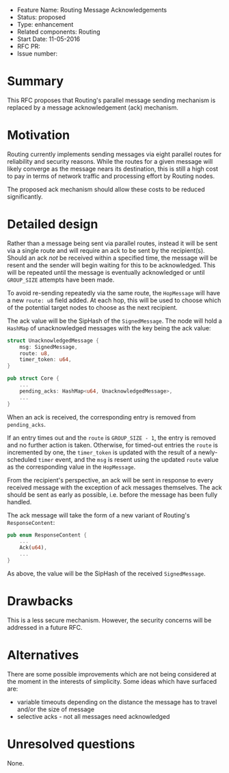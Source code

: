 - Feature Name: Routing Message Acknowledgements
- Status: proposed
- Type: enhancement
- Related components: Routing
- Start Date: 11-05-2016
- RFC PR:
- Issue number:

# Summary

This RFC proposes that Routing's parallel message sending mechanism is replaced by a message
acknowledgement (ack) mechanism.

# Motivation

Routing currently implements sending messages via eight parallel routes for reliability and security
reasons.  While the routes for a given message will likely converge as the message nears its
destination, this is still a high cost to pay in terms of network traffic and processing effort by
Routing nodes.

The proposed ack mechanism should allow these costs to be reduced significantly.

# Detailed design

Rather than a message being sent via parallel routes, instead it will be sent via a single route and
will require an ack to be sent by the recipient(s).  Should an ack *not* be received within a
specified time, the message will be resent and the sender will begin waiting for this to be
acknowledged.  This will be repeated until the message is eventually acknowledged or until
`GROUP_SIZE` attempts have been made.

To avoid re-sending repeatedly via the same route, the `HopMessage` will have a new `route: u8`
field added.  At each hop, this will be used to choose which of the potential target nodes to choose
as the next recipient.

The ack value will be the SipHash of the `SignedMessage`.  The node will hold a `HashMap` of
unacknowledged messages with the key being the ack value:

```rust
struct UnacknowledgedMessage {
    msg: SignedMessage,
    route: u8,
    timer_token: u64,
}

pub struct Core {
    ...
    pending_acks: HashMap<u64, UnacknowledgedMessage>,
    ...
}
```

When an ack is received, the corresponding entry is removed from `pending_acks`.

If an entry times out and the `route` is `GROUP_SIZE - 1`, the entry is removed and no further
action is taken.  Otherwise, for timed-out entries the `route` is incremented by one, the
`timer_token` is updated with the result of a newly-scheduled `timer` event, and the `msg` is resent
using the updated `route` value as the corresponding value in the `HopMessage`.

From the recipient's perspective, an ack will be sent in response to every received message with the
exception of ack messages themselves.  The ack should be sent as early as possible, i.e. before the
message has been fully handled.

The ack message will take the form of a new variant of Routing's `ResponseContent`:

```rust
pub enum ResponseContent {
    ...
    Ack(u64),
    ...
}
```

As above, the value will be the SipHash of the received `SignedMessage`.

# Drawbacks

This is a less secure mechanism.  However, the security concerns will be addressed in a future RFC.

# Alternatives

There are some possible improvements which are not being considered at the moment in the interests
of simplicity.  Some ideas which have surfaced are:
* variable timeouts depending on the distance the message has to travel and/or the size of message
* selective acks - not all messages need acknowledged

# Unresolved questions

None.
